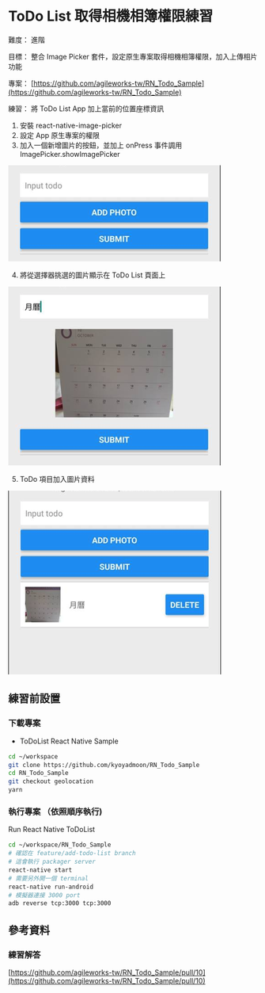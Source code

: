# ToDo List 取得相機相簿權限練習

難度： 進階

目標： 整合 Image Picker 套件，設定原生專案取得相機相簿權限，加入上傳相片功能

專案： [https://github.com/agileworks-tw/RN_Todo_Sample](https://github.com/agileworks-tw/RN_Todo_Sample)

練習：
將 ToDo List App 加上當前的位置座標資訊

1. 安裝 react-native-image-picker
2. 設定 App 原生專案的權限
3. 加入一個新增圖片的按鈕，並加上 onPress 事件調用 ImagePicker.showImagePicker

  ![](assets/2018-10-25-14-12-01.png)

4. 將從選擇器挑選的圖片顯示在 ToDo List 頁面上

  ![](assets/2018-10-25-14-12-39.png)
  
5. ToDo 項目加入圖片資料

  ![](assets/2018-10-25-14-14-42.png)

## 練習前設置

### 下載專案

- ToDoList React Native Sample

```bash
cd ~/workspace
git clone https://github.com/kyoyadmoon/RN_Todo_Sample
cd RN_Todo_Sample
git checkout geolocation
yarn
```

### 執行專案 （依照順序執行)

Run React Native ToDoList

```bash
cd ~/workspace/RN_Todo_Sample
# 確認在 feature/add-todo-list branch
# 這會執行 packager server
react-native start
# 需要另外開一個 terminal
react-native run-android
# 模擬器連接 3000 port
adb reverse tcp:3000 tcp:3000
```

## 參考資料

### 練習解答

[https://github.com/agileworks-tw/RN_Todo_Sample/pull/10](https://github.com/agileworks-tw/RN_Todo_Sample/pull/10)
